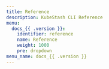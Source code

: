 ```yaml
---
title: Reference
description: KubeStash CLI Reference
menu:
  docs_{{ .version }}:
    identifier: reference
    name: Reference
    weight: 1000
    pre: dropdown
menu_name: docs_{{ .version }}
---
```

